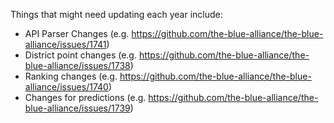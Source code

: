 Things that might need updating each year include:

* API Parser Changes (e.g. https://github.com/the-blue-alliance/the-blue-alliance/issues/1741)
* District point changes (e.g. https://github.com/the-blue-alliance/the-blue-alliance/issues/1738)
* Ranking changes (e.g. https://github.com/the-blue-alliance/the-blue-alliance/issues/1740)
* Changes for predictions (e.g. https://github.com/the-blue-alliance/the-blue-alliance/issues/1739)